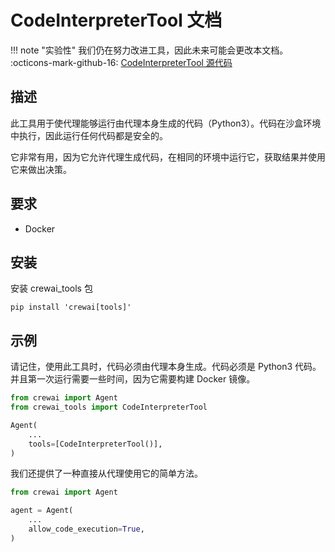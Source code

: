 # CodeInterpreterTool 文档

!!! note "实验性"
    我们仍在努力改进工具，因此未来可能会更改本文档。
    :octicons-mark-github-16: [CodeInterpreterTool 源代码](https://github.com/aithoughts/aipmAI-tools/tree/zh/src/crewai_tools/tools/code_interpreter_tool)

## 描述
此工具用于使代理能够运行由代理本身生成的代码（Python3）。代码在沙盒环境中执行，因此运行任何代码都是安全的。

它非常有用，因为它允许代理生成代码，在相同的环境中运行它，获取结果并使用它来做出决策。

## 要求

- Docker

## 安装
安装 crewai_tools 包
```shell
pip install 'crewai[tools]'
```

## 示例

请记住，使用此工具时，代码必须由代理本身生成。代码必须是 Python3 代码。并且第一次运行需要一些时间，因为它需要构建 Docker 镜像。

```python
from crewai import Agent
from crewai_tools import CodeInterpreterTool

Agent(
    ...
    tools=[CodeInterpreterTool()],
)
```

我们还提供了一种直接从代理使用它的简单方法。

```python
from crewai import Agent

agent = Agent(
    ...
    allow_code_execution=True,
)
```
